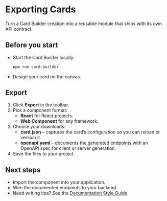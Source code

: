 # Exporting Cards

Turn a Card Builder creation into a reusable module that ships with its own API contract.

## Before you start
- Start the Card Builder locally:
  ```bash
  npm run card-builder
  ```
- Design your card on the canvas.

## Export
1. Click **Export** in the toolbar.
2. Pick a component format:
   - **React** for React projects.
   - **Web Component** for any framework.
3. Choose your downloads:
   - **card.json** – captures the card’s configuration so you can reload or version it.
   - **openapi.yaml** – documents the generated endpoints with an OpenAPI spec for client or server generation.
4. Save the files to your project.

## Next steps
- Import the component into your application.
- Wire the documented endpoints to your backend.
- Need writing tips? See the [Documentation Style Guide](./style-guide.md).
